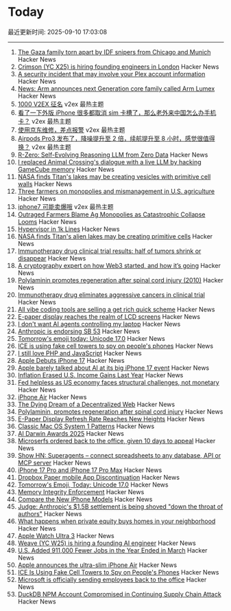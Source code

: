 # Today

最近更新时间: 2025-09-10 17:03:08

--- 
1. [The Gaza family torn apart by IDF snipers from Chicago and Munich](https://www.theguardian.com/world/2025/sep/09/the-gaza-family-torn-apart-by-idf-snipers-from-chicago-and-munich) Hacker News
2. [Crimson (YC X25) is hiring founding engineers in London](https://www.ycombinator.com/companies/crimson/jobs/kCikzj1-founding-engineer-full-stack) Hacker News
3. [A security incident that may involve your Plex account information](https://forums.plex.tv/t/important-notice-of-security-incident/930523) Hacker News
4. [News: Arm announces next Generation core family called Arm Lumex](https://www.phoronix.com/news/Arm-Lumex-Platform-C1) Hacker News
5. [1000 V2EX 征名](https://www.v2ex.com/t/1158222) v2ex 最热主题
6. [看了一下外版 iPhone 很多都取消 sim 卡槽了，那么老外来中国怎么办手机卡？](https://www.v2ex.com/t/1158156) v2ex 最热主题
7. [使用京东维修，差点报警](https://www.v2ex.com/t/1158154) v2ex 最热主题
8. [Airpods Pro3 发布了，降噪提升至 2 倍，续航提升至 8 小时，感觉很值得换？](https://www.v2ex.com/t/1158128) v2ex 最热主题
9. [R-Zero: Self-Evolving Reasoning LLM from Zero Data](https://arxiv.org/abs/2508.05004) Hacker News
10. [I replaced Animal Crossing's dialogue with a live LLM by hacking GameCube memory](https://joshfonseca.com/blogs/animal-crossing-llm) Hacker News
11. [NASA finds Titan's lakes may be creating vesicles with primitive cell walls](https://www.sciencedaily.com/releases/2025/08/250831112449.htm) Hacker News
12. [Three farmers on monopolies and mismanagement in U.S. agriculture](https://www.agweb.com/markets/outraged-farmers-blame-ag-monopolies-catastrophic-collapse-looms) Hacker News
13. [iphone7 可能卖爆哦](https://www.v2ex.com/t/1158153) v2ex 最热主题
14. [Outraged Farmers Blame Ag Monopolies as Catastrophic Collapse Looms](https://www.agweb.com/markets/outraged-farmers-blame-ag-monopolies-catastrophic-collapse-looms) Hacker News
15. [Hypervisor in 1k Lines](https://1000hv.seiya.me/en) Hacker News
16. [NASA finds Titan's alien lakes may be creating primitive cells](https://www.sciencedaily.com/releases/2025/08/250831112449.htm) Hacker News
17. [Immunotherapy drug clinical trial results: half of tumors shrink or disappear](https://www.rockefeller.edu/news/38120-immunotherapy-drug-eliminates-aggressive-cancers-in-clinical-trial/) Hacker News
18. [A cryptography expert on how Web3 started, and how it’s going](https://spectrum.ieee.org/web3-hardware-security) Hacker News
19. [Polylaminin promotes regeneration after spinal cord injury (2010)](https://www.researchgate.net/publication/45275074_Polylaminin_a_polymeric_form_of_laminin_promotes_regeneration_after_spinal_cord_injury) Hacker News
20. [Immunotherapy drug eliminates aggressive cancers in clinical trial](https://www.rockefeller.edu/news/38120-immunotherapy-drug-eliminates-aggressive-cancers-in-clinical-trial/) Hacker News
21. [All vibe coding tools are selling a get rich quick scheme](https://varunraghu.com/all-vibe-coding-tools-are-selling-a-get-rich-quick-scheme/) Hacker News
22. [E-paper display reaches the realm of LCD screens](https://spectrum.ieee.org/e-paper-display-modos) Hacker News
23. [I don't want AI agents controlling my laptop](https://sophiebits.com/2025/09/09/ai-agents-security) Hacker News
24. [Anthropic is endorsing SB 53](https://www.anthropic.com/news/anthropic-is-endorsing-sb-53) Hacker News
25. [Tomorrow's emoji today: Unicode 17.0](https://jenniferdaniel.substack.com/p/tomorrows-emoji-today-unicode-170) Hacker News
26. [ICE is using fake cell towers to spy on people's phones](https://www.forbes.com/sites/the-wiretap/2025/09/09/how-ice-is-using-fake-cell-towers-to-spy-on-peoples-phones/) Hacker News
27. [I still love PHP and JavaScript](https://the.scapegoat.dev/why-i-love-php-and-javascript/) Hacker News
28. [Apple Debuts iPhone 17](https://www.apple.com/newsroom/2025/09/apple-debuts-iphone-17/) Hacker News
29. [Apple barely talked about AI at its big iPhone 17 event](https://www.theverge.com/apple-event/774963/apple-september-launch-event-ai-apple-intelligence) Hacker News
30. [Inflation Erased U.S. Income Gains Last Year](https://www.wsj.com/economy/consumers/census-income-insurance-poverty-2024-31d82ad0) Hacker News
31. [Fed helpless as US economy faces structural challenges, not monetary](https://www.bancreek.com/p/demise-of-dynamic-duo/) Hacker News
32. [iPhone Air](https://www.apple.com/newsroom/2025/09/introducing-iphone-air-a-powerful-new-iphone-with-a-breakthrough-design/) Hacker News
33. [The Dying Dream of a Decentralized Web](https://spectrum.ieee.org/web3-hardware-security) Hacker News
34. [Polylaminin, promotes regeneration after spinal cord injury](https://www.researchgate.net/publication/45275074_Polylaminin_a_polymeric_form_of_laminin_promotes_regeneration_after_spinal_cord_injury) Hacker News
35. [E-Paper Display Refresh Rate Reaches New Heights](https://spectrum.ieee.org/e-paper-display-modos) Hacker News
36. [Classic Mac OS System 1 Patterns](https://paulsmith.github.io/classic-mac-patterns/) Hacker News
37. [AI Darwin Awards 2025](https://aidarwinawards.org/index.html) Hacker News
38. [Microserfs ordered back to the office, given 10 days to appeal](https://www.theregister.com/2025/09/09/microsoft_return_to_work/) Hacker News
39. [Show HN: Superagents – connect spreadsheets to any database, API or MCP server](https://sourcetable.com/superagents) Hacker News
40. [iPhone 17 Pro and iPhone 17 Pro Max](https://www.apple.com/iphone-17-pro/) Hacker News
41. [Dropbox Paper mobile App Discontinuation](https://help.dropbox.com/installs/paper-mobile-discontinuation) Hacker News
42. [Tomorrow's Emoji, Today: Unicode 17.0](https://jenniferdaniel.substack.com/p/tomorrows-emoji-today-unicode-170) Hacker News
43. [Memory Integrity Enforcement](https://security.apple.com/blog/memory-integrity-enforcement/) Hacker News
44. [Compare the New iPhone Models](https://www.apple.com/iphone/compare/) Hacker News
45. [Judge: Anthropic's $1.5B settlement is being shoved "down the throat of authors"](https://arstechnica.com/tech-policy/2025/09/judge-anthropics-1-5b-settlement-is-being-shoved-down-the-throat-of-authors/) Hacker News
46. [What happens when private equity buys homes in your neighborhood](https://www.npr.org/sections/planet-money/2025/09/09/g-s1-87699/private-equity-corporate-landlords) Hacker News
47. [Apple Watch Ultra 3](https://www.apple.com/newsroom/2025/09/introducing-apple-watch-ultra-3/) Hacker News
48. [Weave (YC W25) is hiring a founding AI engineer](https://www.ycombinator.com/companies/weave-3/jobs/SqFnIFE-founding-ai-engineer) Hacker News
49. [U.S. Added 911,000 Fewer Jobs in the Year Ended in March](https://www.wsj.com/economy/jobs/us-job-growth-revision-a9777d98) Hacker News
50. [Apple announces the ultra-slim iPhone Air](https://www.theverge.com/news/771942/apple-iphone-17-air-announcement) Hacker News
51. [ICE Is Using Fake Cell Towers to Spy on People's Phones](https://www.forbes.com/sites/the-wiretap/2025/09/09/how-ice-is-using-fake-cell-towers-to-spy-on-peoples-phones/) Hacker News
52. [Microsoft is officially sending employees back to the office](https://www.businessinsider.com/microsoft-send-employees-back-to-office-rto-remote-work-2025-9) Hacker News
53. [DuckDB NPM Account Compromised in Continuing Supply Chain Attack](https://socket.dev/blog/duckdb-npm-account-compromised-in-continuing-supply-chain-attack) Hacker News
